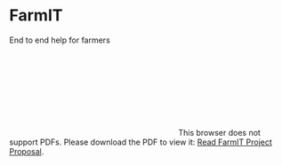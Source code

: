 # FarmIT
End to end help for farmers 

<object data="https://github.com/Sunhick/FarmIT/blob/master/docs/FarmIT_Project_Proposal.pdf" type="application/pdf" width="700px" height="700px">
    <embed src="https://github.com/Sunhick/FarmIT/blob/master/docs/FarmIT_Project_Proposal.pdf">
        This browser does not support PDFs. Please download the PDF to view it: <a href="https://github.com/Sunhick/FarmIT/blob/master/docs/FarmIT_Project_Proposal.pdf">Read FarmIT Project Proposal</a>.</p>
    </embed>
</object>

